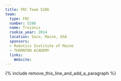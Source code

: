 ```yaml
---
title: FRC Team 5286
team:
  type: FRC
  number: 5286
  name: Trojonix
  rookie_year: 2014
  location: Saco, Maine, USA
  sponsors:
  - Robotics Institute of Maine
  - THORNTON ACADEMY
  links:
    Website:
---
```


{% include remove_this_line_and_add_a_paragraph %}